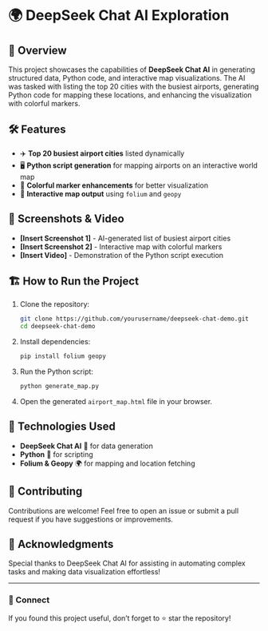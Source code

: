 # 🌍 DeepSeek Chat AI Exploration

## 🚀 Overview
This project showcases the capabilities of **DeepSeek Chat AI** in generating structured data, Python code, and interactive map visualizations. The AI was tasked with listing the top 20 cities with the busiest airports, generating Python code for mapping these locations, and enhancing the visualization with colorful markers. 

## 🛠 Features
- ✈️ **Top 20 busiest airport cities** listed dynamically
- 🖥️ **Python script generation** for mapping airports on an interactive world map
- 🎨 **Colorful marker enhancements** for better visualization
- 📍 **Interactive map output** using `folium` and `geopy`

## 📸 Screenshots & Video
- **[Insert Screenshot 1]** - AI-generated list of busiest airport cities
- **[Insert Screenshot 2]** - Interactive map with colorful markers
- **[Insert Video]** - Demonstration of the Python script execution

## 🏗 How to Run the Project
1. Clone the repository:
   ```bash
   git clone https://github.com/yourusername/deepseek-chat-demo.git
   cd deepseek-chat-demo
   ```
2. Install dependencies:
   ```bash
   pip install folium geopy
   ```
3. Run the Python script:
   ```bash
   python generate_map.py
   ```
4. Open the generated `airport_map.html` file in your browser.

## 📝 Technologies Used
- **DeepSeek Chat AI** 🤖 for data generation
- **Python** 🐍 for scripting
- **Folium & Geopy** 🌍 for mapping and location fetching

## 🤝 Contributing
Contributions are welcome! Feel free to open an issue or submit a pull request if you have suggestions or improvements.

## 🌟 Acknowledgments
Special thanks to DeepSeek Chat AI for assisting in automating complex tasks and making data visualization effortless!

---
### 🔗 Connect
If you found this project useful, don’t forget to ⭐ star the repository!
